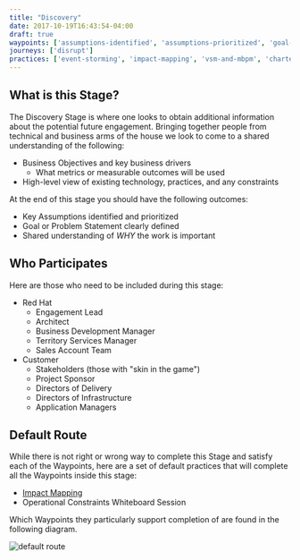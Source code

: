 ```yaml
---
title: "Discovery"
date: 2017-10-19T16:43:54-04:00
draft: true
waypoints: ['assumptions-identified', 'assumptions-prioritized', 'goal-or-problem-statement-defined', 'operational-constraints-identified']
journeys: ['disrupt']
practices: ['event-storming', 'impact-mapping', 'vsm-and-mbpm', 'chartering', 'agile-agenda', 'realtime-retrospective']
---
```

## What is this Stage?
The Discovery Stage is where one looks to obtain additional information about the potential future engagement. Bringing together people from technical and business arms of the house we look to come to a shared understanding of the following:

- Business Objectives and key business drivers
  - What metrics or measurable outcomes will be used
- High-level view of existing technology, practices, and any constraints

At the end of this stage you should have the following outcomes:

- Key Assumptions identified and prioritized
- Goal or Problem Statement clearly defined
- Shared understanding of *WHY* the work is important

## Who Participates
Here are those who need to be included during this stage:

- Red Hat
  - Engagement Lead
  - Architect
  - Business Development Manager
  - Territory Services Manager
  - Sales Account Team
- Customer
  - Stakeholders (those with "skin in the game")
  - Project Sponsor
  - Directors of Delivery
  - Directors of Infrastructure
  - Application Managers

## Default Route  
While there is not right or wrong way to complete this Stage and satisfy each of the Waypoints, here are a set of default practices that will complete all the Waypoints inside this stage:

- [Impact Mapping](/practices/impact-mapping/)
- Operational Constraints Whiteboard Session

Which Waypoints they particularly support completion of are found in the following diagram.

![default route](/images/discovery_default_route.png "Default Route for Discovery Stage")
